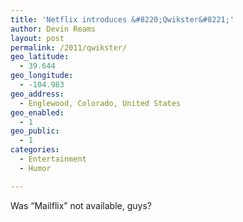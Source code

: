 ```yaml
---
title: 'Netflix introduces &#8220;Qwikster&#8221;'
author: Devin Reams
layout: post
permalink: /2011/qwikster/
geo_latitude:
  - 39.644
geo_longitude:
  - -104.983
geo_address:
  - Englewood, Colorado, United States
geo_enabled:
  - 1
geo_public:
  - 1
categories:
  - Entertainment
  - Humor

---
```

Was &#8220;Mailflix&#8221; not available, guys?